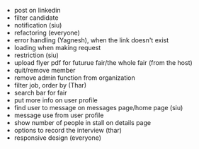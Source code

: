 - post on linkedin
- filter candidate
- notification (siu)
- refactoring (everyone)
- error handling (Yagnesh), when the link doesn't exist
- loading when making request
- restriction (siu)
- upload flyer pdf for futurue fair/the whole fair (from the host)
- quit/remove member
- remove admin function from organization
- filter job, order by (Thar)
- search bar for fair
- put more info on user profile
- find user to message on messages page/home page (siu)
- message use from user profile
- show number of people in stall on details page
- options to record the interview (thar)
- responsive design (everyone)